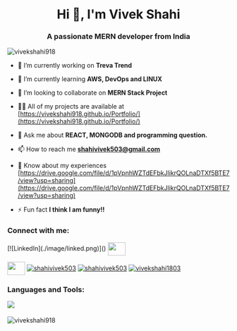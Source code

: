 <h1 align="center">Hi 👋, I'm Vivek Shahi</h1>
<h3 align="center">A passionate MERN developer from India</h3>

<p align="left"> <img src="https://komarev.com/ghpvc/?username=vivekshahi918&label=Profile%20views&color=0e75b6&style=flat" alt="vivekshahi918" /> </p>

- 🔭 I’m currently working on **Treva Trend**

- 🌱 I’m currently learning **AWS, DevOps and LINUX**

- 👯 I’m looking to collaborate on **MERN Stack Project**

- 👨‍💻 All of my projects are available at [https://vivekshahi918.github.io/Portfolio/](https://vivekshahi918.github.io/Portfolio/)

- 💬 Ask me about **REACT, MONGODB and programming question.**

- 📫 How to reach me **shahivivek503@gmail.com**

- 📄 Know about my experiences [https://drive.google.com/file/d/1pVpnhWZTdEFbkJlikrQOLnaDTXf5BTE7/view?usp=sharing](https://drive.google.com/file/d/1pVpnhWZTdEFbkJlikrQOLnaDTXf5BTE7/view?usp=sharing)

- ⚡ Fun fact **I think I am funny!!**

<h3 align="left">Connect with me:</h3>
<p align="left">
[![LinkedIn](./image/linked.png)]()
<a href="https://linkedin.com/in/vivek-shahi-1803v918" target="blank"><img align="center" src="https://raw.githubusercontent.com/rahuldkjain/github-profile-readme-generator/master/src/images/icons/Social/instagram.svg"  height="30" width="40" /></a>

<a href="https://instagram.com/vivek_._shahi" target="blank"><img align="center" src="https://raw.githubusercontent.com/rahuldkjain/github-profile-readme-generator/master/src/images/icons/Social/instagram.svg"  height="30" width="40" /></a>
<a href="https://www.codechef.com/users/shahivivek503" target="blank"><img align="center" src="https://cdn.jsdelivr.net/npm/simple-icons@3.1.0/icons/codechef.svg" alt="shahivivek503" height="30" width="40" /></a>
<a href="https://www.hackerrank.com/shahivivek503" target="blank"><img align="center" src="https://raw.githubusercontent.com/rahuldkjain/github-profile-readme-generator/master/src/images/icons/Social/hackerrank.svg" alt="shahivivek503" height="30" width="40" /></a>
<a href="https://www.leetcode.com/vivekshahi1803" target="blank"><img align="center" src="https://raw.githubusercontent.com/rahuldkjain/github-profile-readme-generator/master/src/images/icons/Social/leet-code.svg" alt="vivekshahi1803" height="30" width="40" /></a>
</p>

<h3 align="left">Languages and Tools:</h3>
<p align="left"> <a href="https://angular.io" target="_blank" rel="noreferrer"> 
<a href="https://skillicons.dev">
    <img src="https://skillicons.dev/icons?i=c,cpp,python,java,html,css,js,react,nodejs,php,mysql,mongodb,aws,gcp,azure,kubernetes,docker,git,postman,figma,vscode,laravel&perline=7" />
  </a>

<p><img align="center" src="https://github-readme-streak-stats.herokuapp.com/?user=vivekshahi918&" alt="vivekshahi918" /></p>
